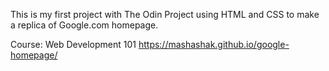 This is my first project with The Odin Project using HTML and CSS to make a replica of Google.com homepage. 

Course: Web Development 101
https://mashashak.github.io/google-homepage/



